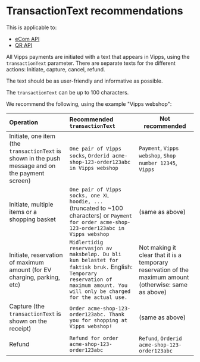 <!-- START_METADATA
---
title: TransactionText
hide_table_of_contents: true
pagination_next: null
pagination_prev: null
---
END_METADATA -->

# TransactionText recommendations

This is applicable to:

* [eCom API](https://vippsas.github.io/vipps-developer-docs/docs/APIs/ecom-api/)
* [QR API](https://vippsas.github.io/vipps-developer-docs/docs/APIs/qr-api/)

All Vipps payments are initiated with a text that appears in Vipps, using the
`transactionText` parameter. There are separate texts for the different actions:
Initiate, capture, cancel, refund.

The text should be as user-friendly and informative as possible.

The `transactionText` can be up to 100 characters.

We recommend the following, using the example "Vipps webshop":

| Operation | Recommended `transactionText` | Not recommended |
|:----------|:------------------------------|-----------------|
| Initiate, one item (the `transactionText` is shown in the push message and on the payment screen) | `One pair of Vipps socks`, `Orderid acme-shop-123-order123abc in Vipps webshop` | `Payment`, `Vipps webshop`, `Shop number 12345`, `Vipps` |
| Initiate, multiple items or a shopping basket | `One pair of Vipps socks, one XL hoodie, ...` (truncated to ~100 characters) or `Payment for order acme-shop-123-order123abc in Vipps webshop` | (same as above) |
| Initiate, reservation of maximum amount (for EV charging, parking, etc) | `Midlertidig reservasjon av maksbeløp. Du bli kun belastet for faktisk bruk.` English: `Temporary reservation of maximum amount. You will only be charged for the actual use.` | Not making it clear that it is a temporary reservation of the maximum amount (otherwise: same as above) |
| Capture (the `transactionText` is shown on the receipt) | `Order acme-shop-123-order123abc. Thank you for shopping at Vipps webshop!` | (same as above) |
| Refund | `Refund for order acme-shop-123-order123abc` | `Refund`, `Orderid acme-shop-123-order123abc` |
